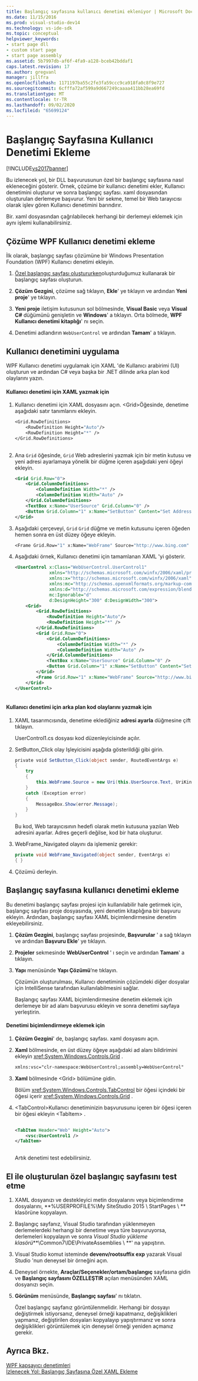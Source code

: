 ```yaml
---
title: Başlangıç sayfasına kullanıcı denetimi ekleniyor | Microsoft Docs
ms.date: 11/15/2016
ms.prod: visual-studio-dev14
ms.technology: vs-ide-sdk
ms.topic: conceptual
helpviewer_keywords:
- start page dll
- custom start page
- start page assembly
ms.assetid: 5b7997db-af6f-4fa9-a128-bceb42bddaf1
caps.latest.revision: 17
ms.author: gregvanl
manager: jillfra
ms.openlocfilehash: 1171197ba55c2fe3fa59ccc9ca918fa0c8f9e727
ms.sourcegitcommit: 6cfffa72af599a9d667249caaaa411bb28ea69fd
ms.translationtype: MT
ms.contentlocale: tr-TR
ms.lasthandoff: 09/02/2020
ms.locfileid: "65699124"
---
```

# <a name="adding-user-control-to-the-start-page"></a>Başlangıç Sayfasına Kullanıcı Denetimi Ekleme
[!INCLUDE[vs2017banner](../includes/vs2017banner.md)]

Bu izlenecek yol, bir DLL başvurusunun özel bir başlangıç sayfasına nasıl ekleneceğini gösterir. Örnek, çözüme bir kullanıcı denetimi ekler, Kullanıcı denetimini oluşturur ve sonra başlangıç sayfası. xaml dosyasından oluşturulan derlemeye başvurur. Yeni bir sekme, temel bir Web tarayıcısı olarak işlev gören Kullanıcı denetimini barındırır.  
  
 Bir. xaml dosyasından çağrılabilecek herhangi bir derlemeyi eklemek için aynı işlemi kullanabilirsiniz.  
  
## <a name="adding-a-wpf-user-control-to-the-solution"></a>Çözüme WPF Kullanıcı denetimi ekleme  
 İlk olarak, başlangıç sayfası çözümüne bir Windows Presentation Foundation (WPF) Kullanıcı denetimi ekleyin.  
  
1. [Özel başlangıç sayfası oluştururken](../extensibility/creating-a-custom-start-page.md)oluşturduğumuz kullanarak bir başlangıç sayfası oluşturun.  
  
2. **Çözüm Gezgini**, çözüme sağ tıklayın, **Ekle**' ye tıklayın ve ardından **Yeni proje**' ye tıklayın.  
  
3. **Yeni proje** iletişim kutusunun sol bölmesinde, **Visual Basic** veya **Visual C#** düğümünü genişletin ve **Windows**' a tıklayın. Orta bölmede, **WPF Kullanıcı denetimi kitaplığı**' nı seçin.  
  
4. Denetimi adlandırın `WebUserControl` ve ardından **Tamam**' a tıklayın.  
  
## <a name="implementing-the-user-control"></a>Kullanıcı denetimini uygulama  
 WPF Kullanıcı denetimi uygulamak için XAML 'de Kullanıcı arabirimi (UI) oluşturun ve ardından C# veya başka bir .NET dilinde arka plan kod olaylarını yazın.  
  
#### <a name="to-write-the-xaml-for-the-user-control"></a>Kullanıcı denetimi için XAML yazmak için  
  
1. Kullanıcı denetimi için XAML dosyasını açın. \<Grid>Öğesinde, denetime aşağıdaki satır tanımlarını ekleyin.  
  
    ```vb  
    <Grid.RowDefinitions>  
        <RowDefinition Height="Auto"/>  
        <RowDefinition Height="*" />  
    </Grid.RowDefinitions>  
  
    ```  
  
2. Ana `Grid` öğesinde, `Grid` Web adreslerini yazmak için bir metin kutusu ve yeni adresi ayarlamaya yönelik bir düğme içeren aşağıdaki yeni öğeyi ekleyin.  
  
    ```xml  
    <Grid Grid.Row="0">  
        <Grid.ColumnDefinitions>  
            <ColumnDefinition Width="*" />  
            <ColumnDefinition Width="Auto" />  
        </Grid.ColumnDefinitions>  
        <TextBox x:Name="UserSource" Grid.Column="0" />  
        <Button Grid.Column="1" x:Name="SetButton" Content="Set Address" Click="SetButton_Click" />  
    </Grid>  
    ```  
  
3. Aşağıdaki çerçeveyi, `Grid` `Grid` düğme ve metin kutusunu içeren öğeden hemen sonra en üst düzey öğeye ekleyin.  
  
    ```vb  
    <Frame Grid.Row="1" x:Name="WebFrame" Source="http://www.bing.com" Navigated="WebFrame_Navigated" />  
    ```  
  
4. Aşağıdaki örnek, Kullanıcı denetimi için tamamlanan XAML 'yi gösterir.  
  
    ```xml  
    <UserControl x:Class="WebUserControl.UserControl1"  
                 xmlns="http://schemas.microsoft.com/winfx/2006/xaml/presentation"  
                 xmlns:x="http://schemas.microsoft.com/winfx/2006/xaml"  
                 xmlns:mc="http://schemas.openxmlformats.org/markup-compatibility/2006"   
                 xmlns:d="http://schemas.microsoft.com/expression/blend/2008"   
                 mc:Ignorable="d"   
                 d:DesignHeight="300" d:DesignWidth="300">  
        <Grid>  
            <Grid.RowDefinitions>  
                <RowDefinition Height="Auto"/>  
                <RowDefinition Height="*" />  
            </Grid.RowDefinitions>  
            <Grid Grid.Row="0">  
                <Grid.ColumnDefinitions>  
                    <ColumnDefinition Width="*" />  
                    <ColumnDefinition Width="Auto" />  
                </Grid.ColumnDefinitions>  
                <TextBox x:Name="UserSource" Grid.Column="0" />  
                <Button Grid.Column="1" x:Name="SetButton" Content="Set Address" Click="SetButton_Click" />  
            </Grid>  
            <Frame Grid.Row="1" x:Name="WebFrame" Source="http://www.bing.com" Navigated="WebFrame_Navigated" />  
        </Grid>  
    </UserControl>  
  
    ```  
  
#### <a name="to-write-the-code-behind-events-for-the-user-control"></a>Kullanıcı denetimi için arka plan kod olaylarını yazmak için  
  
1. XAML tasarımcısında, denetime eklediğiniz **adresi ayarla** düğmesine çift tıklayın.  
  
     UserControl1.cs dosyası kod düzenleyicisinde açılır.  
  
2. SetButton_Click olay Işleyicisini aşağıda gösterildiği gibi girin.  
  
    ```csharp  
    private void SetButton_Click(object sender, RoutedEventArgs e)  
    {  
        try  
        {  
            this.WebFrame.Source = new Uri(this.UserSource.Text, UriKind.Absolute);  
        }  
        catch (Exception error)  
        {  
            MessageBox.Show(error.Message);  
        }  
    }  
    ```  
  
     Bu kod, Web tarayıcısının hedefi olarak metin kutusuna yazılan Web adresini ayarlar. Adres geçerli değilse, kod bir hata oluşturur.  
  
3. WebFrame_Navigated olayını da işlemeniz gerekir:  
  
    ```csharp  
    private void WebFrame_Navigated(object sender, EventArgs e)  
    { }  
    ```  
  
4. Çözümü derleyin.  
  
## <a name="adding-the-user-control-to-the-start-page"></a>Başlangıç sayfasına kullanıcı denetimi ekleme  
 Bu denetimi başlangıç sayfası projesi için kullanılabilir hale getirmek için, başlangıç sayfası proje dosyasında, yeni denetim kitaplığına bir başvuru ekleyin. Ardından, başlangıç sayfası XAML biçimlendirmesine denetim ekleyebilirsiniz.  
  
1. **Çözüm Gezgini**, başlangıç sayfası projesinde, **Başvurular** ' a sağ tıklayın ve ardından **Başvuru Ekle**' ye tıklayın.  
  
2. **Projeler** sekmesinde **WebUserControl** ' ı seçin ve ardından **Tamam**' a tıklayın.  
  
3. **Yapı** menüsünde **Yapı Çözümü**’ne tıklayın.  
  
    Çözümün oluşturulması, Kullanıcı denetiminin çözümdeki diğer dosyalar için IntelliSense tarafından kullanılabilmesini sağlar.  
  
   Başlangıç sayfası XAML biçimlendirmesine denetim eklemek için derlemeye bir ad alanı başvurusu ekleyin ve sonra denetimi sayfaya yerleştirin.  
  
#### <a name="to-add-the-control-to-the-markup"></a>Denetimi biçimlendirmeye eklemek için  
  
1. **Çözüm Gezgini**' de, başlangıç sayfası. xaml dosyasını açın.  
  
2. **Xaml** bölmesinde, en üst düzey öğeye aşağıdaki ad alanı bildirimini ekleyin <xref:System.Windows.Controls.Grid> .  
  
   ```xml  
   xmlns:vsc="clr-namespace:WebUserControl;assembly=WebUserControl"  
   ```  
  
3. **Xaml** bölmesinde \<Grid> bölümüne gidin.  
  
    Bölüm <xref:System.Windows.Controls.TabControl> bir öğesi içindeki bir öğesi içerir <xref:System.Windows.Controls.Grid> .  
  
4. \<TabControl>Kullanıcı denetiminizin başvurusunu içeren bir öğesi içeren bir öğesi ekleyin \<TabItem> .  
  
   ```xml  
  
   <TabItem Header="Web" Height="Auto">  
       <vsc:UserControl1 />  
   </TabItem>  
  
   ```  
  
   Artık denetimi test edebilirsiniz.  
  
## <a name="testing-a-manually-created-custom-start-page"></a>El ile oluşturulan özel başlangıç sayfasını test etme  
  
1. XAML dosyanızı ve destekleyici metin dosyalarını veya biçimlendirme dosyalarını, **%USERPROFILE%\My SiteStudio 2015 \ StartPages \\ ** klasörüne kopyalayın.  
  
2. Başlangıç sayfanız, Visual Studio tarafından yüklenmeyen derlemelerdeki herhangi bir denetime veya türe başvuruyorsa, derlemeleri kopyalayın ve sonra _Visual Studio yükleme klasörü_**\Common7\IDE\PrivateAssemblies \\ **' na yapıştırın.  
  
3. Visual Studio komut isteminde **devenv/rootsuffix exp** yazarak Visual Studio 'nun deneysel bir örneğini açın.  
  
4. Deneysel örnekte, **Araçlar/Seçenekler/ortam/başlangıç** sayfasına gidin ve **Başlangıç sayfasını ÖZELLEŞTIR** açılan menüsünden XAML dosyanızı seçin.  
  
5. **Görünüm** menüsünde, **Başlangıç sayfası**' nı tıklatın.  
  
     Özel başlangıç sayfanız görüntülenmelidir. Herhangi bir dosyayı değiştirmek istiyorsanız, deneysel örneği kapatmanız, değişiklikleri yapmanız, değiştirilen dosyaları kopyalayıp yapıştırmanız ve sonra değişiklikleri görüntülemek için deneysel örneği yeniden açmanız gerekir.  
  
## <a name="see-also"></a>Ayrıca Bkz.  
 [WPF kapsayıcı denetimleri](https://msdn.microsoft.com/a0177167-d7db-4205-9607-8ae316952566)   
 [İzlenecek Yol: Başlangıç Sayfasına Özel XAML Ekleme](../extensibility/walkthrough-adding-custom-xaml-to-the-start-page.md)
